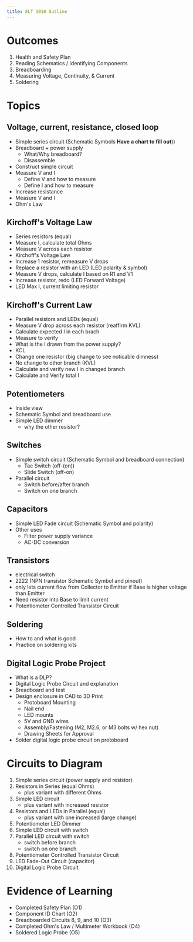 ```yaml
---
title: ELT 1010 Outline
---
```


# Outcomes

1. Health and Safety Plan
2. Reading Schematics / Identifying Components
3. Breadboarding
4. Measuring Voltage, Continuity, & Current
5. Soldering
 
# Topics 
## Voltage, current, resistance, closed loop
  * Simple series circuit (Schematic Symbols **Have a chart to fill out**))
  * Breadboard + power supply
    * What/Why breadboard?
    * Disassemble
  * Construct simple circuit
  * Measure V and I
    * Define V and how to measure
    * Define I and how to measure
  * Increase resistance
  * Measure V and I
  * Ohm's Law

## Kirchoff's Voltage Law
  * Series resistors (equal)
  * Measure I, calculate total Ohms
  * Measure V across each resistor
  * Kirchoff's Voltage Law
  * Increase 1 resistor, remeasure V drops
  * Replace a resistor with an LED (LED polarity & symbol)
  * Measure V drops, calculate I based on R1 and V1
  * Increase resistor, redo (LED Forward Voltage)
  * LED Max I, current limiting resistor

## Kirchoff's Current Law
  * Parallel resistors and LEDs (equal)
  * Measure V drop across each resistor (reaffirm KVL)
  * Calculate expected I in each brach
  * Measure to verify
  * What is the I drawn from the power supply?
  * KCL
  * Change one resistor (big change to see noticable dimness)
  * No change to other branch (KVL)
  * Calculate and verify new I in changed branch
  * Calculate and Verify total I

## Potentiometers
  * Inside view
  * Schematic Symbol and breadboard use
  * Simple LED dimmer
    * why the other resistor?
  
## Switches
  * Simple switch circuit (Schematic Symbol and breadboard connection)
    * Tac Switch (off-(on))
    * Slide Switch (off-on)
  * Parallel circuit
    * Switch before/after branch
    * Switch on one branch

## Capacitors
  * Simple LED Fade circuit (Schematic Symbol and polarity)
  * Other uses
    * Filter power supply variance
    * AC-DC conversion
  
## Transistors
  * electrical switch
  * 2222 (NPN transistor Schematic Symbol and pinout)
  * only lets current flow from Collector to Emitter if Base is higher voltage than Emitter
  * Need resistor into Base to limit current
  * Potentiometer Controlled Transistor Circuit

## Soldering
  * How to and what is good
  * Practice on soldering kits

## Digital Logic Probe Project
  * What is a DLP?
  * Digital Logic Probe Circuit and explanation
  * Breadboard and test
  * Design enclosure in CAD to 3D Print
    * Protoboard Mounting
    * Nail end
    * LED mounts
    * 5V and GND wires
    * Assembly/Fastening (M2, M2.6, or M3 bolts w/ hex nut)
    * Drawing Sheets for Approval
  * Solder digital logic probe circuit on protoboard


# Circuits to Diagram
  1. Simple series circuit (power supply and resistor)
  2. Resistors in Series (equal Ohms)  
     * plus variant with different Ohms
  3. Simple LED circuit
     * plus variant with increased resistor
  4. Resistors and LEDs in Parallel (equal)
      * plus variant with one increased (large change)  
  5. Potentiometer LED Dimmer
  6. Simple LED circuit with switch
  7. Parallel LED circuit with switch
      * switch before branch
      * switch on one branch
  8. Potentiometer Controlled Transistor Circuit
  9. LED Fade-Out Circuit (capacitor)
  10. Digital Logic Probe Circuit   

# Evidence of Learning
* Completed Safety Plan (O1)
* Component ID Chart (O2)
* Breadboarded Circuits 8, 9, and 10 (O3)
* Completed Ohm's Law / Multimeter Workbook (O4)
* Soldered Logic Probe (O5)
